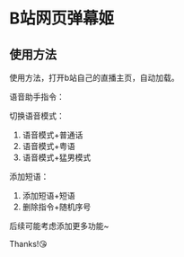 # B站网页弹幕姬

## 使用方法

使用方法，打开b站自己的直播主页，自动加载。

语音助手指令：

切换语音模式：

1. 语音模式+普通话
2. 语音模式+粤语
3. 语音模式+猛男模式

添加短语：

1. 添加短语+短语
2. 删除指令+随机序号

后续可能考虑添加更多功能~

Thanks!😘
